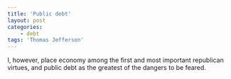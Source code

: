 ```yaml
---
title: 'Public debt'
layout: post
categories:
    - debt
tags: 'Thomas Jefferson'
---
```


I, however, place economy among the first and most important republican virtues, and public debt as the greatest of the dangers to be feared.